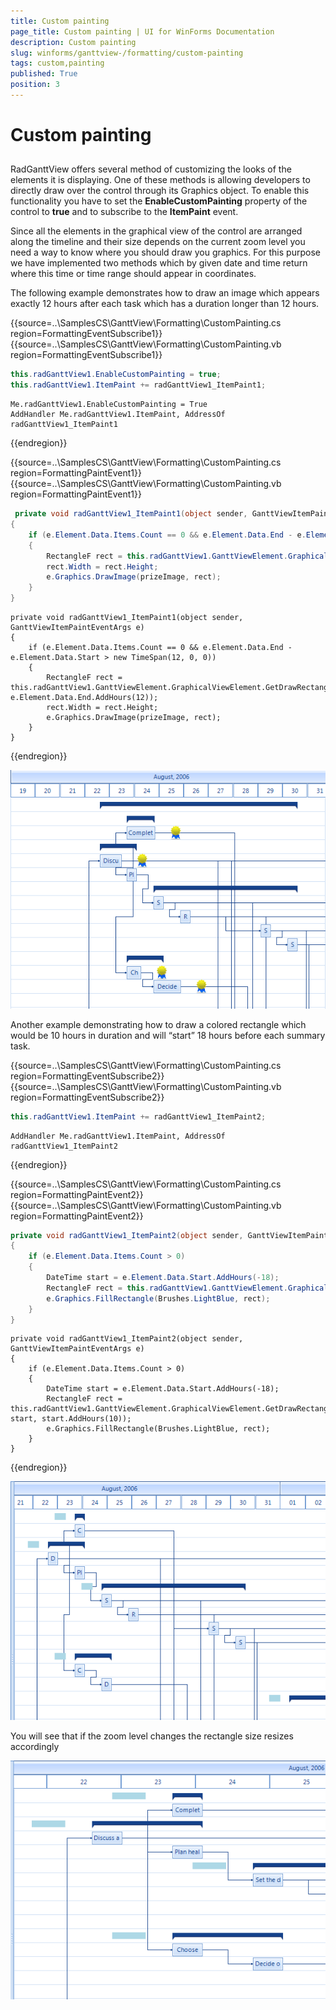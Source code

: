 ```yaml
---
title: Custom painting
page_title: Custom painting | UI for WinForms Documentation
description: Custom painting
slug: winforms/ganttview-/formatting/custom-painting
tags: custom,painting
published: True
position: 3
---
```


# Custom painting

 
## 

RadGanttView offers several method of customizing the looks of the elements it is displaying. One of these methods is allowing developers to directly draw over the control through its Graphics object. To enable this functionality you have to set the  __EnableCustomPainting__ property of the control to __true__ and to subscribe to the __ItemPaint__ event.
        
Since all the elements in the graphical view of the control are arranged along the timeline and their size depends on the current zoom level you need a way to know where you should draw you graphics. For this purpose we have implemented two methods which by given date and time return where this time or time range should appear in coordinates.
        

The following example demonstrates how to draw an image which appears exactly 12 hours after each task which has a duration longer than 12 hours.
         
{{source=..\SamplesCS\GanttView\Formatting\CustomPainting.cs region=FormattingEventSubscribe1}} 
{{source=..\SamplesCS\GanttView\Formatting\CustomPainting.vb region=FormattingEventSubscribe1}} 

````C#
this.radGanttView1.EnableCustomPainting = true;
this.radGanttView1.ItemPaint += radGanttView1_ItemPaint1;
````
````VB.NET
Me.radGanttView1.EnableCustomPainting = True
AddHandler Me.radGanttView1.ItemPaint, AddressOf radGanttView1_ItemPaint1
````
{{endregion}} 

{{source=..\SamplesCS\GanttView\Formatting\CustomPainting.cs region=FormattingPaintEvent1}} 
{{source=..\SamplesCS\GanttView\Formatting\CustomPainting.vb region=FormattingPaintEvent1}} 

````C#
 private void radGanttView1_ItemPaint1(object sender, GanttViewItemPaintEventArgs e)
{
    if (e.Element.Data.Items.Count == 0 && e.Element.Data.End - e.Element.Data.Start > new TimeSpan(12, 0, 0))
    {
        RectangleF rect = this.radGanttView1.GanttViewElement.GraphicalViewElement.GetDrawRectangle(e.Element.Data, e.Element.Data.End.AddHours(12));
        rect.Width = rect.Height;
        e.Graphics.DrawImage(prizeImage, rect);
    }
}
````
````VB.NET
private void radGanttView1_ItemPaint1(object sender, GanttViewItemPaintEventArgs e)
{
    if (e.Element.Data.Items.Count == 0 && e.Element.Data.End - e.Element.Data.Start > new TimeSpan(12, 0, 0))
    {
        RectangleF rect = this.radGanttView1.GanttViewElement.GraphicalViewElement.GetDrawRectangle(e.Element.Data, e.Element.Data.End.AddHours(12));
        rect.Width = rect.Height;
        e.Graphics.DrawImage(prizeImage, rect);
    }
}

````

{{endregion}} 


![ganttview-formatting-custom-paiting 001](images/ganttview-formatting-custom-paiting001.png)

Another example demonstrating how to draw a colored rectangle which would be 10 hours in duration and will “start”  18 hours before each summary task.
         

{{source=..\SamplesCS\GanttView\Formatting\CustomPainting.cs region=FormattingEventSubscribe2}} 
{{source=..\SamplesCS\GanttView\Formatting\CustomPainting.vb region=FormattingEventSubscribe2}} 
````C#
this.radGanttView1.ItemPaint += radGanttView1_ItemPaint2;

````
````VB.NET
AddHandler Me.radGanttView1.ItemPaint, AddressOf radGanttView1_ItemPaint2

````

{{endregion}} 

{{source=..\SamplesCS\GanttView\Formatting\CustomPainting.cs region=FormattingPaintEvent2}} 
{{source=..\SamplesCS\GanttView\Formatting\CustomPainting.vb region=FormattingPaintEvent2}} 
````C#
private void radGanttView1_ItemPaint2(object sender, GanttViewItemPaintEventArgs e)
{
    if (e.Element.Data.Items.Count > 0)
    {
        DateTime start = e.Element.Data.Start.AddHours(-18);
        RectangleF rect = this.radGanttView1.GanttViewElement.GraphicalViewElement.GetDrawRectangle(e.Element.Data, start, start.AddHours(10));
        e.Graphics.FillRectangle(Brushes.LightBlue, rect);
    }
}

````
````VB.NET
private void radGanttView1_ItemPaint2(object sender, GanttViewItemPaintEventArgs e)
{
    if (e.Element.Data.Items.Count > 0)
    {
        DateTime start = e.Element.Data.Start.AddHours(-18);
        RectangleF rect = this.radGanttView1.GanttViewElement.GraphicalViewElement.GetDrawRectangle(e.Element.Data, start, start.AddHours(10));
        e.Graphics.FillRectangle(Brushes.LightBlue, rect);
    }
}

````

{{endregion}} 


![ganttview-formatting-custom-paiting 002](images/ganttview-formatting-custom-paiting002.png)

You will see that if the zoom level changes the rectangle size resizes accordingly
        
![ganttview-formatting-custom-paiting 003](images/ganttview-formatting-custom-paiting003.png)
